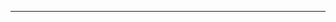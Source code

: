 <!--
CO_OP_TRANSLATOR_METADATA:
{
  "original_hash": "661bbc8e2592ebbb96aa84b1462f5755",
  "translation_date": "2025-08-28T20:07:50+00:00",
  "source_file": "03-CoreGenerativeAITechniques/README.md",
  "language_code": "pl"
}
-->


---

